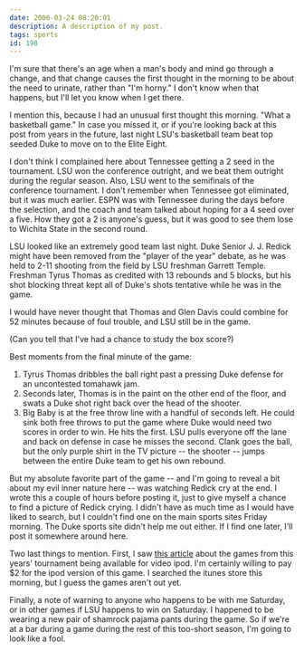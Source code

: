 ```yaml
---
date: 2006-03-24 08:20:01
description: A description of my post.
tags: sports
id: 198
---
```

I'm sure that there's an age when a man's body and mind go through a change, and that change causes the first thought in the morning to be about the need to urinate, rather than "I'm horny."  I don't know when that happens, but I'll let you know when I get there.

I mention this, because I had an unusual first thought this morning.  "What a basketball game."  In case you missed it, or if you're looking back at this post from years in the future, last night LSU's basketball team beat top seeded Duke to move on to the Elite Eight.
<!--more-->
I don't think I complained here about Tennessee getting a 2 seed in the tournament.  LSU won the conference outright, and we beat them outright during the regular season.  Also, LSU went to the semifinals of the conference tournament.  I don't remember when Tennessee got eliminated, but it was much earlier.  ESPN was with Tennessee during the days before the selection, and the coach and team talked about hoping for a 4 seed over a five.  How they got a 2 is anyone's guess, but it was good to see them lose to Wichita State in the second round.

LSU looked like an extremely good team last night.  Duke Senior J. J. Redick might have been removed from the "player of the year" debate, as he was held to 2-11 shooting from the field by LSU freshman Garrett Temple.  Freshman Tyrus Thomas as credited with 13 rebounds and 5 blocks, but his shot blocking threat kept all of Duke's shots tentative while he was in the game.

I would have never thought that Thomas and Glen Davis could combine for 52 minutes because of foul trouble, and LSU still be in the game.

(Can you tell that I've had a chance to study the box score?)

Best moments from the final minute of the game:
<ol><li>Tyrus Thomas dribbles the ball right past a pressing Duke defense for an uncontested tomahawk jam.</li><li>Seconds later, Thomas is in the paint on the other end of the floor, and swats a Duke shot right back over the head of the shooter.</li><li>Big Baby is at the free throw line with a handful of seconds left.  He could sink both free throws to put the game where Duke would need two scores in order to win.  He hits the first.  LSU pulls everyone off the lane and back on defense in case he misses the second.  Clank goes the ball, but the only purple shirt in the TV picture -- the shooter -- jumps between the entire Duke team to get his own rebound.</li></ol>

But my absolute favorite part of the game -- and I'm going to reveal a bit about my evil inner nature here -- was watching Redick cry at the end.  I wrote this a couple of hours before posting it, just to give myself a chance to find a picture of Redick crying.  I didn't have as much time as I would have liked to search, but I couldn't find one on the main sports sites Friday morning.  The Duke sports site didn't help me out either.  If I find one later, I'll post it somewhere around here.

Two last things to mention.  First, I saw <a href="http://www.apple.com/pr/library/2006/mar/14hoops.html" target="_blank">this article</a> about the games from this years' tournament being available for video ipod.  I'm certainly willing to pay $2 for the ipod version of this game.  I searched the itunes store this morning, but I guess the games aren't out yet.

Finally, a note of warning to anyone who happens to be with me Saturday, or in other games if LSU happens to win on Saturday.  I happened to be wearing a new pair of shamrock pajama pants during the game.  So if we're at a bar during a game during the rest of this too-short season, I'm going to look like a fool.
